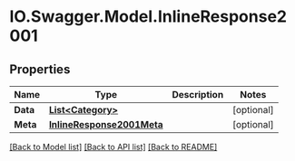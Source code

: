 # IO.Swagger.Model.InlineResponse2001
## Properties

Name | Type | Description | Notes
------------ | ------------- | ------------- | -------------
**Data** | [**List&lt;Category&gt;**](Category.md) |  | [optional] 
**Meta** | [**InlineResponse2001Meta**](InlineResponse2001Meta.md) |  | [optional] 

[[Back to Model list]](../README.md#documentation-for-models) [[Back to API list]](../README.md#documentation-for-api-endpoints) [[Back to README]](../README.md)


